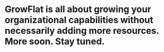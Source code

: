 # GrowFlat is all about growing your organizational capabilities without necessarily adding more resources. More soon. Stay tuned.
